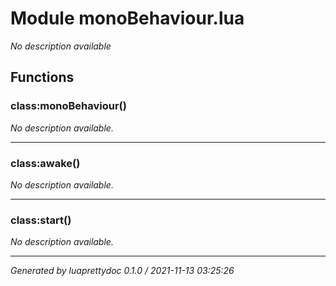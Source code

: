 # Module monoBehaviour.lua
_No description available_

## Functions

### class:monoBehaviour()

_No description available._

---

### class:awake()

_No description available._

---

### class:start()

_No description available._

---

_Generated by luaprettydoc 0.1.0 / 2021-11-13 03:25:26_

